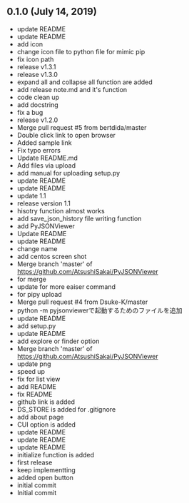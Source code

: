 ## 0.1.0 (July 14, 2019)
  - update README
  - update README
  - add icon
  - change icon file to python file for mimic pip
  - fix icon path
  - release v1.3.1
  - release v1.3.0
  - expand all and collapse all function are added
  - add release note.md and it's function
  - code clean up
  - add docstring
  - fix a bug
  - release v1.2.0
  - Merge pull request #5 from bertdida/master
  - Double click link to open browser
  - Added sample link
  - Fix typo errors
  - Update README.md
  - Add files via upload
  - add manual for uploading setup.py
  - update README
  - update README
  - update 1.1
  - release version 1.1
  - hisotry function almost works
  - add save_json_history file writing function
  - add PyJSONViewer
  - Update README
  - update README
  - change name
  - add centos screen shot
  - Merge branch 'master' of https://github.com/AtsushiSakai/PyJSONViewer
  - for merge
  - update for more eaiser command
  - for pipy upload
  - Merge pull request #4 from Dsuke-K/master
  - python -m pyjsonviewerで起動するためのファイルを追加
  - update README
  - add setup.py
  - update README
  - add explore or finder option
  - Merge branch 'master' of https://github.com/AtsushiSakai/PyJSONViewer
  - update png
  - speed up
  - fix for list view
  - add README
  - fix README
  - github link is added
  - DS_STORE is added for .gitignore
  - add about page
  - CUI option is added
  - update README
  - update README
  - update README
  - initialize function is added
  - first release
  - keep implementting
  - added open button
  - initial commit
  - Initial commit

